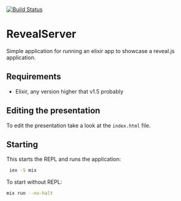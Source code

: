 [![Build Status](https://travis-ci.org/tdejager/reveal_server.svg?branch=master)](https://travis-ci.org/tdejager/reveal_server)

# RevealServer

Simple application for running an elixir app to showcase a reveal.js application. 

## Requirements

* Elixir, any version higher that v1.5 probably


## Editing the presentation

To edit the presentation take a look at the `index.html` file.

## Starting

This starts the REPL and runs the application:

```bash
 iex -S mix
```

To start without REPL:

```bash
mix run --no-halt
```




